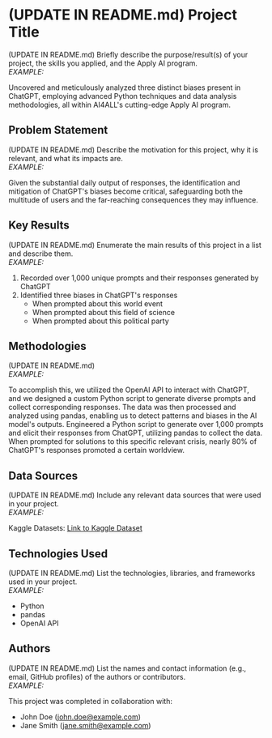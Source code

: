 # (UPDATE IN README.md) Project Title

(UPDATE IN README.md)
Briefly describe the purpose/result(s) of your project, the skills you applied, and the Apply AI program.
<br>
*EXAMPLE:*

Uncovered and meticulously analyzed three distinct biases present in ChatGPT, employing advanced Python techniques and data analysis methodologies, all within AI4ALL's cutting-edge Apply AI program.


## Problem Statement <!--- do not change this line -->

(UPDATE IN README.md)
Describe the motivation for this project, why it is relevant, and what its impacts are.
<br>
*EXAMPLE:*

Given the substantial daily output of responses, the identification and mitigation of ChatGPT's biases become critical, safeguarding both the multitude of users and the far-reaching consequences they may influence.

## Key Results <!--- do not change this line -->

(UPDATE IN README.md)
Enumerate the main results of this project in a list and describe them.
<br>
*EXAMPLE:*

1. Recorded over 1,000 unique prompts and their responses generated by ChatGPT
2. Identified three biases in ChatGPT's responses
   - When prompted about this world event
   - When prompted about this field of science
   - When prompted about this political party


## Methodologies <!--- do not change this line -->

(UPDATE IN README.md)
<br>
*EXAMPLE:*

To accomplish this, we utilized the OpenAI API to interact with ChatGPT, and we designed a custom Python script to generate diverse prompts and collect corresponding responses. The data was then processed and analyzed using pandas, enabling us to detect patterns and biases in the AI model's outputs.
Engineered a Python script to generate over 1,000 prompts and elicit their responses from ChatGPT, utilizing pandas to collect the data. When prompted for solutions to this specific relevant crisis, nearly 80% of ChatGPT's responses promoted a certain worldview.


## Data Sources <!--- do not change this line -->

(UPDATE IN README.md)
Include any relevant data sources that were used in your project.
<br>
*EXAMPLE:*

Kaggle Datasets: [Link to Kaggle Dataset](https://www.kaggle.com/datasets)

## Technologies Used <!--- do not change this line -->

(UPDATE IN README.md)
List the technologies, libraries, and frameworks used in your project.
<br>
*EXAMPLE:*

- Python
- pandas
- OpenAI API


## Authors <!--- do not change this line -->

(UPDATE IN README.md)
List the names and contact information (e.g., email, GitHub profiles) of the authors or contributors.
<br>
*EXAMPLE:*

This project was completed in collaboration with:
- John Doe ([john.doe@example.com](mailto:john.doe@example.com))
- Jane Smith ([jane.smith@example.com](mailto:jane.smith@example.com))
